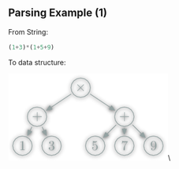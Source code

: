 ## Parsing Example (1)

From String:

``` haskell
(1+3)*(1+5+9)
```

To data structure:

![AST](parsec/img/mp/AST.png)\

